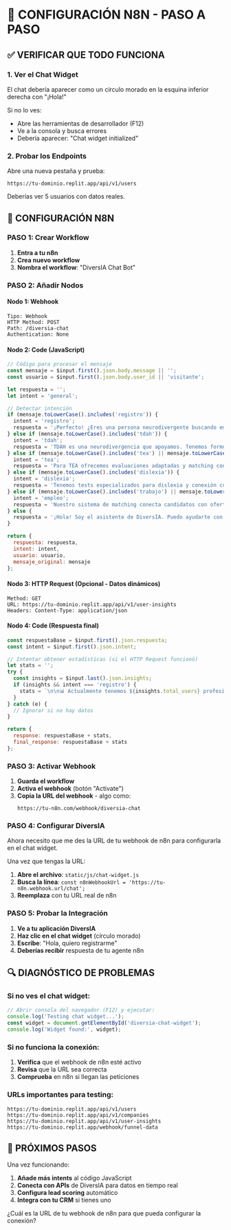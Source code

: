 # 🔧 CONFIGURACIÓN N8N - PASO A PASO

## ✅ VERIFICAR QUE TODO FUNCIONA

### 1. **Ver el Chat Widget**
El chat debería aparecer como un círculo morado en la esquina inferior derecha con "¡Hola!"

Si no lo ves:
- Abre las herramientas de desarrollador (F12)
- Ve a la consola y busca errores
- Debería aparecer: "Chat widget initialized"

### 2. **Probar los Endpoints**
Abre una nueva pestaña y prueba:
```
https://tu-dominio.replit.app/api/v1/users
```
Deberías ver 5 usuarios con datos reales.

## 🚀 CONFIGURACIÓN N8N

### **PASO 1: Crear Workflow**

1. **Entra a tu n8n**
2. **Crea nuevo workflow**
3. **Nombra el workflow**: "DiversIA Chat Bot"

### **PASO 2: Añadir Nodos**

#### **Nodo 1: Webhook**
```
Tipo: Webhook
HTTP Method: POST
Path: /diversia-chat
Authentication: None
```

#### **Nodo 2: Code (JavaScript)**
```javascript
// Código para procesar el mensaje
const mensaje = $input.first().json.body.message || '';
const usuario = $input.first().json.body.user_id || 'visitante';

let respuesta = '';
let intent = 'general';

// Detectar intención
if (mensaje.toLowerCase().includes('registro')) {
  intent = 'registro';
  respuesta = '¡Perfecto! ¿Eres una persona neurodivergente buscando empleo o una empresa que quiere contratar talento diverso?';
} else if (mensaje.toLowerCase().includes('tdah')) {
  intent = 'tdah';
  respuesta = 'TDAH es una neurodivergencia que apoyamos. Tenemos formularios especializados y tests gamificados. ¿Quieres registrarte?';
} else if (mensaje.toLowerCase().includes('tea') || mensaje.toLowerCase().includes('autismo')) {
  intent = 'tea';
  respuesta = 'Para TEA ofrecemos evaluaciones adaptadas y matching con empresas inclusivas. ¿Necesitas más información?';
} else if (mensaje.toLowerCase().includes('dislexia')) {
  intent = 'dislexia';
  respuesta = 'Tenemos tests especializados para dislexia y conexión con asociaciones como DISFAM. ¿Te interesa?';
} else if (mensaje.toLowerCase().includes('trabajo') || mensaje.toLowerCase().includes('empleo')) {
  intent = 'empleo';
  respuesta = 'Nuestro sistema de matching conecta candidatos con ofertas compatibles. ¿Cuál es tu experiencia?';
} else {
  respuesta = '¡Hola! Soy el asistente de DiversIA. Puedo ayudarte con registro, información sobre TDAH/TEA/Dislexia, o búsqueda de empleo. ¿En qué te ayudo?';
}

return {
  respuesta: respuesta,
  intent: intent,
  usuario: usuario,
  mensaje_original: mensaje
};
```

#### **Nodo 3: HTTP Request (Opcional - Datos dinámicos)**
```
Method: GET
URL: https://tu-dominio.replit.app/api/v1/user-insights
Headers: Content-Type: application/json
```

#### **Nodo 4: Code (Respuesta final)**
```javascript
const respuestaBase = $input.first().json.respuesta;
const intent = $input.first().json.intent;

// Intentar obtener estadísticas (si el HTTP Request funcionó)
let stats = '';
try {
  const insights = $input.last().json.insights;
  if (insights && intent === 'registro') {
    stats = `\n\n📊 Actualmente tenemos ${insights.total_users} profesionales registrados.`;
  }
} catch (e) {
  // Ignorar si no hay datos
}

return {
  response: respuestaBase + stats,
  final_response: respuestaBase + stats
};
```

### **PASO 3: Activar Webhook**

1. **Guarda el workflow**
2. **Activa el webhook** (botón "Activate")
3. **Copia la URL del webhook** - algo como:
   ```
   https://tu-n8n.com/webhook/diversia-chat
   ```

### **PASO 4: Configurar DiversIA**

Ahora necesito que me des la URL de tu webhook de n8n para configurarla en el chat widget.

Una vez que tengas la URL:

1. **Abre el archivo**: `static/js/chat-widget.js`
2. **Busca la línea**: `const n8nWebhookUrl = 'https://tu-n8n.webhook.url/chat';`
3. **Reemplaza** con tu URL real de n8n

### **PASO 5: Probar la Integración**

1. **Ve a tu aplicación DiversIA**
2. **Haz clic en el chat widget** (círculo morado)
3. **Escribe**: "Hola, quiero registrarme"
4. **Deberías recibir** respuesta de tu agente n8n

## 🔍 DIAGNÓSTICO DE PROBLEMAS

### **Si no ves el chat widget:**
```javascript
// Abrir consola del navegador (F12) y ejecutar:
console.log('Testing chat widget...');
const widget = document.getElementById('diversia-chat-widget');
console.log('Widget found:', widget);
```

### **Si no funciona la conexión:**
1. **Verifica** que el webhook de n8n esté activo
2. **Revisa** que la URL sea correcta
3. **Comprueba** en n8n si llegan las peticiones

### **URLs importantes para testing:**
```
https://tu-dominio.replit.app/api/v1/users
https://tu-dominio.replit.app/api/v1/companies  
https://tu-dominio.replit.app/api/v1/user-insights
https://tu-dominio.replit.app/webhook/funnel-data
```

## 🎯 PRÓXIMOS PASOS

Una vez funcionando:

1. **Añade más intents** al código JavaScript
2. **Conecta con APIs** de DiversIA para datos en tiempo real
3. **Configura lead scoring** automático
4. **Integra con tu CRM** si tienes uno

¿Cuál es la URL de tu webhook de n8n para que pueda configurar la conexión?